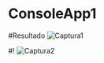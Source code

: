 # ConsoleApp1

#Resultado
![Captura1](https://user-images.githubusercontent.com/49075053/88136517-07468980-cbaf-11ea-8023-42436e0066f4.PNG)

#!
![Captura2](https://user-images.githubusercontent.com/49075053/88136629-42e15380-cbaf-11ea-8e27-8c2681f31e49.PNG)

